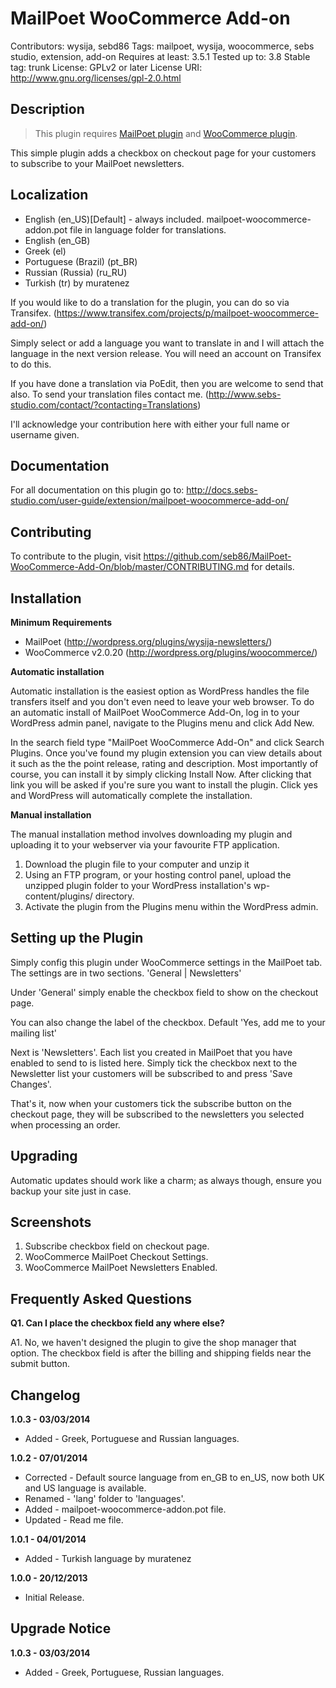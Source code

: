 # MailPoet WooCommerce Add-on

Contributors: wysija, sebd86 
Tags: mailpoet, wysija, woocommerce, sebs studio, extension, add-on 
Requires at least: 3.5.1 
Tested up to: 3.8 
Stable tag: trunk 
License: GPLv2 or later 
License URI: http://www.gnu.org/licenses/gpl-2.0.html 

## Description

> This plugin requires <a href="http://wordpress.org/plugins/wysija-newsletters/" rel="nofollow">MailPoet plugin</a> and <a href="http://wordpress.org/plugins/woocommerce/" rel="nofollow">WooCommerce plugin</a>.

This simple plugin adds a checkbox on checkout page for your customers to subscribe to your MailPoet newsletters.

## Localization
* English (en_US)[Default] - always included. mailpoet-woocommerce-addon.pot file in language folder for translations.
* English (en_GB)
* Greek (el)
* Portuguese (Brazil) (pt_BR)
* Russian (Russia) (ru_RU)
* Turkish (tr) by muratenez

If you would like to do a translation for the plugin, you can do so via Transifex.  (https://www.transifex.com/projects/p/mailpoet-woocommerce-add-on/)

Simply select or add a language you want to translate in and I will attach the language in the next version release. You will need an account on Transifex to do this.

If you have done a translation via PoEdit, then you are welcome to send that also. To send your translation files contact me. (http://www.sebs-studio.com/contact/?contacting=Translations)

I'll acknowledge your contribution here with either your full name or username given.

## Documentation

For all documentation on this plugin go to: http://docs.sebs-studio.com/user-guide/extension/mailpoet-woocommerce-add-on/

## Contributing

To contribute to the plugin, visit https://github.com/seb86/MailPoet-WooCommerce-Add-On/blob/master/CONTRIBUTING.md for details.

## Installation

__Minimum Requirements__

* MailPoet (http://wordpress.org/plugins/wysija-newsletters/)
* WooCommerce v2.0.20 (http://wordpress.org/plugins/woocommerce/)

__Automatic installation__

Automatic installation is the easiest option as WordPress handles the file transfers itself and you don't even need to leave your web browser. To do an automatic install of MailPoet WooCommerce Add-On, log in to your WordPress admin panel, navigate to the Plugins menu and click Add New.

In the search field type "MailPoet WooCommerce Add-On" and click Search Plugins. Once you've found my plugin extension you can view details about it such as the the point release, rating and description. Most importantly of course, you can install it by simply clicking Install Now. After clicking that link you will be asked if you're sure you want to install the plugin. Click yes and WordPress will automatically complete the installation.

__Manual installation__

The manual installation method involves downloading my plugin and uploading it to your webserver via your favourite FTP application.

1. Download the plugin file to your computer and unzip it
2. Using an FTP program, or your hosting control panel, upload the unzipped plugin folder to your WordPress installation's wp-content/plugins/ directory.
3. Activate the plugin from the Plugins menu within the WordPress admin.

## Setting up the Plugin

Simply config this plugin under WooCommerce settings in the MailPoet tab. The settings are in two sections. 'General | Newsletters'

Under 'General' simply enable the checkbox field to show on the checkout page.

You can also change the label of the checkbox. Default 'Yes, add me to your mailing list'

Next is 'Newsletters'. Each list you created in MailPoet that you have enabled to send to is listed here. Simply tick the checkbox next to the Newsletter list your customers will be subscribed to and press 'Save Changes'.

That's it, now when your customers tick the subscribe button on the checkout page, they will be subscribed to the newsletters you selected when processing an order.

## Upgrading

Automatic updates should work like a charm; as always though, ensure you backup your site just in case.

## Screenshots

1. Subscribe checkbox field on checkout page.
2. WooCommerce MailPoet Checkout Settings.
3. WooCommerce MailPoet Newsletters Enabled.

## Frequently Asked Questions

__Q1. Can I place the checkbox field any where else?__ 
 
A1. No, we haven't designed the plugin to give the shop manager that option. The checkbox field is after the billing and shipping fields near the submit button.

## Changelog

__1.0.3 - 03/03/2014__

* Added - Greek, Portuguese and Russian languages.

__1.0.2 - 07/01/2014__

* Corrected - Default source language from en_GB to en_US, now both UK and US language is available.
* Renamed - 'lang' folder to 'languages'.
* Added - mailpoet-woocommerce-addon.pot file.
* Updated - Read me file.

__1.0.1 - 04/01/2014__

* Added - Turkish language by muratenez

__1.0.0 - 20/12/2013__

* Initial Release.

## Upgrade Notice

__1.0.3 - 03/03/2014__

* Added - Greek, Portuguese, Russian languages.
